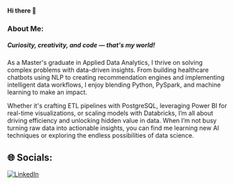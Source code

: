 #### Hi there 👋

### About Me:
##### Curiosity, creativity, and code — that's my world!

As a Master's graduate in Applied Data Analytics, I thrive on solving complex problems with data-driven insights. From building healthcare chatbots using NLP to creating recommendation engines and implementing intelligent data workflows, I enjoy blending Python, PySpark, and machine learning to make an impact.

Whether it's crafting ETL pipelines with PostgreSQL, leveraging Power BI for real-time visualizations, or scaling models with Databricks, I’m all about driving efficiency and unlocking hidden value in data. When I’m not busy turning raw data into actionable insights, you can find me learning new AI techniques or exploring the endless possibilities of data science.

## 🌐 Socials:
[![LinkedIn](https://img.shields.io/badge/LinkedIn-%230077B5.svg?logo=linkedin&logoColor=white)](https://www.linkedin.com/in/nivedita-suresh-kumar/) 
